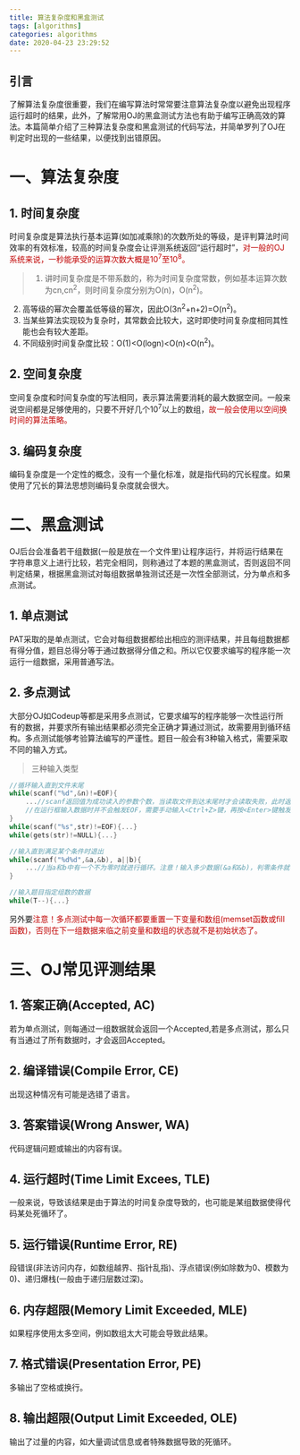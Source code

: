 ```yaml
---
title: 算法复杂度和黑盒测试
tags: [algorithms]
categories: algorithms
date: 2020-04-23 23:29:52
---
```


## 引言
了解算法复杂度很重要，我们在编写算法时常常要注意算法复杂度以避免出现程序运行超时的结果，此外，了解常用OJ的黑盒测试方法也有助于编写正确高效的算法。本篇简单介绍了三种算法复杂度和黑盒测试的代码写法，并简单罗列了OJ在判定时出现的一些结果，以便找到出错原因。

# 一、算法复杂度
## 1. 时间复杂度
时间复杂度是算法执行基本运算(如加减乘除)的次数所处的等级，是评判算法时间效率的有效标准，较高的时间复杂度会让评测系统返回“运行超时”，<font color=Crmison>对一般的OJ系统来说，一秒能承受的运算次数大概是10<sup>7</sup>至10<sup>8</sup>。</font>

> 1. 讲时间复杂度是不带系数的，称为时间复杂度常数，例如基本运算次数为cn,cn<sup>2</sup>，则时间复杂度分别为O(n)，O(n<sup>2</sup>)。
2. 高等级的幂次会覆盖低等级的幂次，因此O(3n<sup>2</sup>+n+2)=O(n<sup>2</sup>)。
3. 当某些算法实现较为复杂时，其常数会比较大，这时即使时间复杂度相同其性能也会有较大差距。
4. 不同级别时间复杂度比较：O(1)<O(logn)<O(n)<O(n<sup>2</sup>)。

## 2. 空间复杂度
空间复杂度和时间复杂度的写法相同，表示算法需要消耗的最大数据空间。一般来说空间都是足够使用的，只要不开好几个10<sup>7</sup>以上的数组，<font color=Crmison>故一般会使用以空间换时间的算法策略。</font>

## 3. 编码复杂度
编码复杂度是一个定性的概念，没有一个量化标准，就是指代码的冗长程度。如果使用了冗长的算法思想则编码复杂度就会很大。

# 二、黑盒测试
OJ后台会准备若干组数据(一般是放在一个文件里)让程序运行，并将运行结果在字符串意义上进行比较，若完全相同，则称通过了本题的黑盒测试，否则返回不同判定结果，根据黑盒测试对每组数据单独测试还是一次性全部测试，分为单点和多点测试。

## 1. 单点测试
PAT采取的是单点测试，它会对每组数据都给出相应的测评结果，并且每组数据都有得分值，题目总得分等于通过数据得分值之和。所以它仅要求编写的程序能一次运行一组数据，采用普通写法。

## 2. 多点测试
大部分OJ如Codeup等都是采用多点测试，它要求编写的程序能够一次性运行所有的数据，并要求所有输出结果都必须完全正确才算通过测试，故需要用到循环结构。多点测试能够考验算法编写的严谨性。题目一般会有3种输入格式，需要采取不同的输入方式。

> 三种输入类型

```c
//循环输入直到文件末尾
while(scanf("%d",&n)!=EOF){
    ...//scanf返回值为成功读入的参数个数，当读取文件到达末尾时才会读取失败，此时返回-1，C语言中用EOF(End Of File)代替-1。
    //在运行框输入数据时并不会触发EOF，需要手动输入<Ctrl+Z>键，再按<Enter>键触发。
}
while(scanf("%s",str)!=EOF){...}
while(gets(str)!=NULL){...}

//输入直到满足某个条件时退出
while(scanf("%d%d",&a,&b), a||b){
    ...//当a和b中有一个不为零时就进行循环。注意！输入多少数据(&a和&b)，判零条件就有几个(a||b)，否则输入输出的格式会出错。
}

//输入题目指定组数的数据
while(T--){...}
```

另外要<font color=Crmison>注意！多点测试中每一次循环都要重置一下变量和数组(memset函数或fill函数)，否则在下一组数据来临之前变量和数组的状态就不是初始状态了。</font>

# 三、OJ常见评测结果

## 1. 答案正确(Accepted, AC)
若为单点测试，则每通过一组数据就会返回一个Accepted,若是多点测试，那么只有当通过了所有数据时，才会返回Accepted。

## 2. 编译错误(Compile Error, CE)
出现这种情况有可能是选错了语言。

## 3. 答案错误(Wrong Answer, WA)
代码逻辑问题或输出的内容有误。

## 4. 运行超时(Time Limit Excees, TLE)
一般来说，导致该结果是由于算法的时间复杂度导致的，也可能是某组数据使得代码某处死循环了。

## 5. 运行错误(Runtime Error, RE)
段错误(非法访问内存，如数组越界、指针乱指)、浮点错误(例如除数为0、模数为0)、递归爆栈(一般由于递归层数过深)。

## 6. 内存超限(Memory Limit Exceeded, MLE)
如果程序使用太多空间，例如数组太大可能会导致此结果。

## 7. 格式错误(Presentation Error, PE)
多输出了空格或换行。

## 8. 输出超限(Output Limit Exceeded, OLE)
输出了过量的内容，如大量调试信息或者特殊数据导致的死循环。